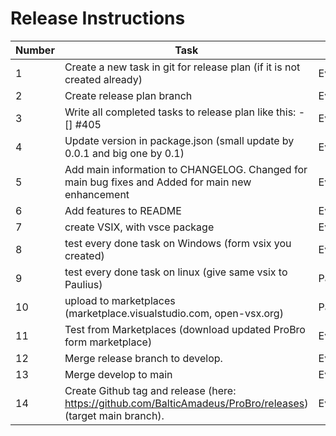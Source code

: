 # Release Instructions

| Number | Task                                                                                                         | Role     |
| ------ | ------------------------------------------------------------------------------------------------------------ | -------- |
| 1      | Create a new task in git for release plan (if it is not created already)                                     | Everyone |
| 2      | Create release plan branch                                                                                   | Everyone |
| 3      | Write all completed tasks to release plan like this: - [] #405                                               | Everyone |
| 4      | Update version in package.json (small update by 0.0.1 and big one by 0.1)                                    | Everyone |
| 5      | Add main information to CHANGELOG. Changed for main bug fixes and Added for main new enhancement             | Everyone |
| 6      | Add features to README                                                                                       | Everyone |
| 7      | create VSIX, with vsce package                                                                               | Everyone |
| 8      | test every done task on Windows (form vsix you created)                                                      | Everyone |
| 9      | test every done task on linux (give same vsix to Paulius)                                                    | Paulius  |
| 10     | upload to marketplaces (marketplace.visualstudio.com, open-vsx.org)                                          | Paulius  |
| 11     | Test from Marketplaces (download updated ProBro form marketplace)                                            | Everyone |
| 12     | Merge release branch to develop.                                                                             | Everyone |
| 13     | Merge develop to main                                                                                        | Everyone |
| 14     | Create Github tag and release (here: https://github.com/BalticAmadeus/ProBro/releases) (target main branch). | Everyone |
